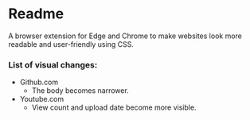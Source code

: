# Readme
A browser extension for Edge and Chrome to make websites look more readable and user-friendly using CSS.

### List of visual changes:
- Github.com
  - The body becomes narrower.
- Youtube.com
  - View count and upload date become more visible.
